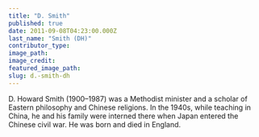 ```yaml
---
title: "D. Smith"
published: true
date: 2011-09-08T04:23:00.000Z
last_name: "Smith (DH)"
contributor_type:
image_path:
image_credit:
featured_image_path:
slug: d.-smith-dh
---
```


D. Howard Smith (1900–1987) was a Methodist minister and a scholar of Eastern philosophy and Chinese religions. In the 1940s, while teaching in China, he and his family were interned there when Japan entered the Chinese civil war. He was born and died in England.

